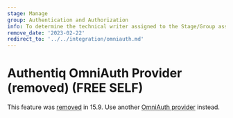```yaml
---
stage: Manage
group: Authentication and Authorization
info: To determine the technical writer assigned to the Stage/Group associated with this page, see https://about.gitlab.com/handbook/product/ux/technical-writing/#assignments
remove_date: '2023-02-22'
redirect_to: '../../integration/omniauth.md'
---
```


# Authentiq OmniAuth Provider (removed) **(FREE SELF)**

This feature was [removed](https://gitlab.com/gitlab-org/gitlab/-/issues/389452) in 15.9.
Use another [OmniAuth provider](../../integration/omniauth.md) instead.
